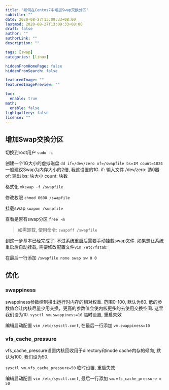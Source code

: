 ```yaml
---
title: "如何在Centos7中增加Swap交换分区"
subtitle: ""
date: 2020-08-27T13:09:33+08:00
lastmod: 2020-08-27T13:09:33+08:00
draft: false
author: ""
authorLink: ""
description: ""

tags: [swap]
categories: [linux]

hiddenFromHomePage: false
hiddenFromSearch: false

featuredImage: ""
featuredImagePreview: ""

toc:
  enable: true
math:
  enable: false
lightgallery: false
license: ""
---
```


<!--more-->

## **增加Swap交换分区**

切换到root用户
`sudo -i`

创建一个1G大小的虚拟磁盘
`dd if=/dev/zero of=/swapfile bs=1M count=1024`
一般建议Swap为内存大小的2倍, 我这设置的1G.
if: 输入文件
/dev/zero: 造0器
of: 输出
bs: 块大小
count: 块数

格式化
`mkswap -f /swapfile`

修改权限
`chmod 0600 /swapfile`

挂载swap
`swapon /swapfile`

查看是否有swap分区
`free -m`

> 如需卸载, 使用命令: `swapoff /swapfile`

到这一步基本已经完成了.
不过系统重启后需要手动挂载swap文件.
如果想让系统重启后自动挂载, 需要修改配置文件`vim /etc/fstab`:

在最后一行添加
`/swapfile none swap sw 0 0`

## **优化**

### **swappiness**

swappiness参数控制换出运行时内存的相对权重. 范围0-100, 默认为60. 低的参数值会让内核尽量少用交换，更高的参数值会使内核更多的去使用交换空间. 这里我们设为10.
`sysctl vm.swappiness=10` 临时设置, 重启失效

编辑启动配置 `vim /etc/sysctl.conf`, 在最后一行添加 `vm.swappiness=10`

### **vfs_cache_pressure**

vfs_cache_pressure设置内核回收用于directory和inode cache内存的倾向, 默认为100, 我们设为50.

`sysctl vm.vfs_cache_pressure=50` 临时设置, 重启失效

编辑启动配置 `vim /etc/sysctl.conf`, 最后一行添加 `vm.vfs_cache_pressure = 50`